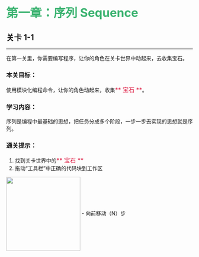 # <font color=#3CB371 size=6>第一章：序列 Sequence</font>
## 关卡 1-1

------

在第一关里，你需要编写程序，让你的角色在关卡世界中动起来，去收集宝石。

### 本关目标：
使用模块化编程命令，让你的角色动起来，收集<font color=#DC143C size=3>** 宝石 **</font>。

### 学习内容：
序列是编程中最基础的思想，把任务分成多个阶段，一步一步去实现的思想就是序列。

### 通关提示：
1. 找到关卡世界中的<font color=#DC143C size=3>** 宝石 **</font>
2. 拖动“工具栏”中正确的代码块到工作区

<img src="./scene/image/move_forward.png" width = "200" alt="" align=center />
 - 向前移动（N）步